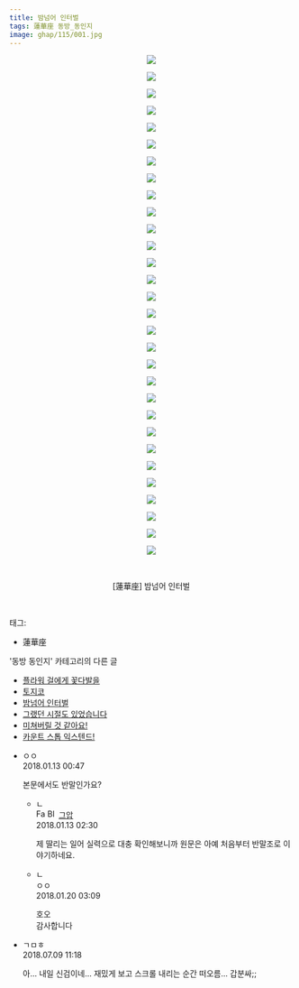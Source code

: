 ```yaml
---
title: 밤넘어 인터벌
tags: 蓮華座 동방_동인지
image: ghap/115/001.jpg
---
```

<div class="article">
<p style="text-align: center; clear: none; float: none;"><img src="{{ site.nasurl }}/ghap/115/001.jpg"/></p>
<p style="text-align: center; clear: none; float: none;"><img src="{{ site.nasurl }}/ghap/115/002.jpg"/></p>
<p style="text-align: center; clear: none; float: none;"><img src="{{ site.nasurl }}/ghap/115/003.jpg"/></p>
<p style="text-align: center; clear: none; float: none;"><img src="{{ site.nasurl }}/ghap/115/004.jpg"/></p>
<p style="text-align: center; clear: none; float: none;"><img src="{{ site.nasurl }}/ghap/115/005.jpg"/></p>
<p style="text-align: center; clear: none; float: none;"><img src="{{ site.nasurl }}/ghap/115/006.jpg"/></p>
<p style="text-align: center; clear: none; float: none;"><img src="{{ site.nasurl }}/ghap/115/007.jpg"/></p>
<p style="text-align: center; clear: none; float: none;"><img src="{{ site.nasurl }}/ghap/115/008.jpg"/></p>
<p style="text-align: center; clear: none; float: none;"><img src="{{ site.nasurl }}/ghap/115/009.jpg"/></p>
<p style="text-align: center; clear: none; float: none;"><img src="{{ site.nasurl }}/ghap/115/010.jpg"/></p>
<p style="text-align: center; clear: none; float: none;"><img src="{{ site.nasurl }}/ghap/115/011.jpg"/></p>
<p style="text-align: center; clear: none; float: none;"><img src="{{ site.nasurl }}/ghap/115/012.jpg"/></p>
<p style="text-align: center; clear: none; float: none;"><img src="{{ site.nasurl }}/ghap/115/013.jpg"/></p>
<p style="text-align: center; clear: none; float: none;"><img src="{{ site.nasurl }}/ghap/115/014.jpg"/></p>
<p style="text-align: center; clear: none; float: none;"><img src="{{ site.nasurl }}/ghap/115/015.jpg"/></p>
<p style="text-align: center; clear: none; float: none;"><img src="{{ site.nasurl }}/ghap/115/016.jpg"/></p>
<p style="text-align: center; clear: none; float: none;"><img src="{{ site.nasurl }}/ghap/115/017.jpg"/></p>
<p style="text-align: center; clear: none; float: none;"><img src="{{ site.nasurl }}/ghap/115/018.jpg"/></p>
<p style="text-align: center; clear: none; float: none;"><img src="{{ site.nasurl }}/ghap/115/019.jpg"/></p>
<p style="text-align: center; clear: none; float: none;"><img src="{{ site.nasurl }}/ghap/115/020.jpg"/></p>
<p style="text-align: center; clear: none; float: none;"><img src="{{ site.nasurl }}/ghap/115/021.jpg"/></p>
<p style="text-align: center; clear: none; float: none;"><img src="{{ site.nasurl }}/ghap/115/022.jpg"/></p>
<p style="text-align: center; clear: none; float: none;"><img src="{{ site.nasurl }}/ghap/115/023.jpg"/></p>
<p style="text-align: center; clear: none; float: none;"><img src="{{ site.nasurl }}/ghap/115/024.jpg"/></p>
<p style="text-align: center; clear: none; float: none;"><img src="{{ site.nasurl }}/ghap/115/025.jpg"/></p>
<p style="text-align: center; clear: none; float: none;"><img src="{{ site.nasurl }}/ghap/115/026.jpg"/></p>
<p style="text-align: center; clear: none; float: none;"><img src="{{ site.nasurl }}/ghap/115/027.jpg"/></p>
<p style="text-align: center; clear: none; float: none;"><img src="{{ site.nasurl }}/ghap/115/028.jpg"/></p>
<p style="text-align: center; clear: none; float: none;"><img src="{{ site.nasurl }}/ghap/115/029.jpg"/></p>
<p style="text-align: center; clear: none; float: none;"><img src="{{ site.nasurl }}/ghap/115/030.jpg"/></p>
<p style="text-align: center; clear: none; float: none;"><br/></p>
<p style="text-align: center; clear: none; float: none;">[蓮華座] 밤넘어 인터벌</p>
<p><br/></p>
</div><div class="tagTrail">
<p>태그: </p>
<ul>
<li>蓮華座</li>
</ul>
</div><div class="another">
<p>'동방 동인지' 카테고리의 다른 글</p>
<ul>
<li><a href="/2016-06-18-ghap_117">플라워 걸에게 꽃다발을</a></li>
<li><a href="/2016-06-18-ghap_116">토지코</a></li>
<li><a href="/2016-06-18-ghap_115">밤넘어 인터벌</a></li>
<li><a href="/2016-06-18-ghap_114">그랬던 시절도 있었습니다</a></li>
<li><a href="/2016-06-18-ghap_113">미쳐버릴 것 같아요!</a></li>
<li><a href="/2016-06-18-ghap_112">카운트 스톱 익스텐드!</a></li>
</ul>
</div><div class="cb_module cb_fluid">
<div class="cb_wrt cb_profile">
<div class="comment">
<ul>
<li class="cb_thumb_off" id="comment15173158">
<div class="cb_comment_area">
<div class="cb_info_area">
<div class="cb_section">
<span class="cb_nick_name">ㅇㅇ</span>
</div>
<div class="cb_section">
<span class="cb_date">2018.01.13 00:47 </span>
</div>
</div>
<div class="cb_dsc_comment">
<p class="cb_dsc">
											본문에서도 반말인가요?
										</p>
</div>
<ul>
<li class="cb_thumb_off" id="comment15173240">
<span class="cb_bu_subnode">ㄴ</span>
<div class="cb_comment_area">
<div class="cb_info_area">
<div class="cb_section">
<span class="cb_nick_name"><img alt="Favicon of https://ghaptouhou.tistory.com" height="16" onerror="this.onerror=null;this.parentNode.removeChild(this)" src="https://ghaptouhou.tistory.com/favicon.ico" width="16"/> <img alt="BlogIcon" height="16" onerror="this.parentNode.removeChild(this)" src="https://ghaptouhou.tistory.com/index.gif" width="16"/> <a href="https://ghaptouhou.tistory.com" onclick="return openLinkInNewWindow(this)"> 그압</a><span class="tistoryProfileLayerTrigger" onclick='TistoryProfile.show(event, this, {"title":"\uc800\uae30 \uc774\uac70 \ub098\uc911\uc5d0 \uc218\uc815 \uac00\ub2a5\ud558\ub098\uc694","url":"https:\/\/ghap.tistory.com","nickname":"\uadf8\uc555","items":[]}); return false;'></span></span>
</div>
<div class="cb_section">
<span class="cb_date">2018.01.13 02:30 </span>
</div>
</div>
<div class="cb_dsc_comment">
<p class="cb_dsc">
																제 딸리는 일어 실력으로 대충 확인해보니까 원문은 아예 처음부터 반말조로 이야기하네요.
															</p>
</div>
</div>
</li>
<li class="cb_thumb_off" id="comment15178325">
<span class="cb_bu_subnode">ㄴ</span>
<div class="cb_comment_area">
<div class="cb_info_area">
<div class="cb_section">
<span class="cb_nick_name">ㅇㅇ</span>
</div>
<div class="cb_section">
<span class="cb_date">2018.01.20 03:09 </span>
</div>
</div>
<div class="cb_dsc_comment">
<p class="cb_dsc">
																호오<br/>
감사합니다
															</p>
</div>
</div>
</li>
</ul>
</div></li>
<li class="cb_thumb_off" id="comment15282637">
<div class="cb_comment_area">
<div class="cb_info_area">
<div class="cb_section">
<span class="cb_nick_name">ㄱㅁㅎ</span>
</div>
<div class="cb_section">
<span class="cb_date">2018.07.09 11:18 </span>
</div>
</div>
<div class="cb_dsc_comment">
<p class="cb_dsc">
											아... 내일 신검이네... 재밌게 보고 스크롤 내리는 순간 떠오름... 갑분싸;;
										</p>
</div>
</div></li>
</ul>
</div>
</div><!-- commentList close -->
</div>